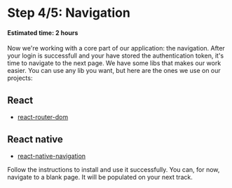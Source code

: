 # Step 4/5: Navigation
#### Estimated time: 2 hours

Now we're working with a core part of our application: the navigation. After your login is successfull and your have stored the authentication token, it's time to navigate to the next page.
We have some libs that makes our work easier. You can use any lib you want, but here are the ones we use on our projects:

## React

+ [react-router-dom](https://www.npmjs.com/package/react-router-dom)

## React native

+ [react-native-navigation](https://www.npmjs.com/package/react-native-navigation)

Follow the instructions to install and use it successfully. You can, for now, navigate to a blank page. It will be populated on your next track.

